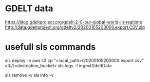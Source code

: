 # GDELT data

https://blog.gdeltproject.org/gdelt-2-0-our-global-world-in-realtime
http://data.gdeltproject.org/gdeltv2/20200105203000.export.CSV.zip

# usefull sls commands

sls deploy -v
aws s3 cp "<local_path>\20200105203000.export.csv" s3://<destnation_bucket>
sls logs -f ingestGdeltData

sls remove -v
sls info -v